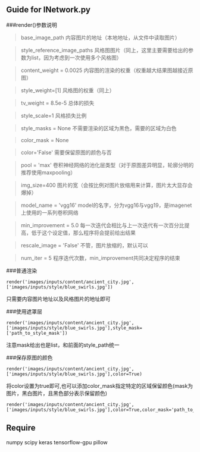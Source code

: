## Guide for INetwork.py
###render()参数说明
> base_image_path                 内容图片的地址（本地地址，从文件中读取图片）

> style_reference_image_paths     风格图图片（同上，这里主要需要给出的参数为list，因为考虑到一次使用多个风格图）

> content_weight = 0.0025         内容图的渲染的权重（权重越大结果图越接近原图）

> style_weight=[1]                风格图的权重（同上）

> tv_weight = 8.5e-5              总体的损失

> style_scale=1                   风格损失比例

> style_masks = None              不需要渲染的区域为黑色，需要的区域为白色

> color_mask = None

> color='False'                   需要保留原图的颜色与否

> pool = 'max'                    卷积神经网络的池化层类型（对于原图差异明显，轮廓分明的推荐使用maxpooling）

> img_size=400                    图片的宽（会按比例对图片放缩用来计算，图片太大显存会爆掉）

> model_name = 'vgg16'            model的名字，分为vgg16与vgg19，是imagenet上使用的一系列卷积网络

> min_improvement = 5.0           每一次迭代会相比与上一次迭代有一次百分比提高，低于这个设定值，那么程序将会提前给出结果

> rescale_image = 'False'         不管，图片放缩的，默认可以

> num_iter = 5                    程序迭代次数，min_improvement共同决定程序的结束


###普通渲染
```
render('images/inputs/content/ancient_city.jpg',['images/inputs/style/blue_swirls.jpg'])
```
只需要内容图片地址以及风格图片的地址即可

###使用遮罩层
```
render('images/inputs/content/ancient_city.jpg',['images/inputs/style/blue_swirls.jpg'],style_mask=['path_to_style_mask'])
```
注意mask给出也是list，和前面的style_path统一

###保存原图的颜色
```
render('images/inputs/content/ancient_city.jpg',['images/inputs/style/blue_swirls.jpg'],color=True)
```
将color设置为true即可,也可以添加color_mask指定特定的区域保留颜色(mask为图片，黑白图片，且黑色部分表示保留颜色)
```
render('images/inputs/content/ancient_city.jpg',['images/inputs/style/blue_swirls.jpg'],color=True,color_mask='path_to_color_mask')
```

## Require
numpy
scipy
keras
tensorflow-gpu
pillow
